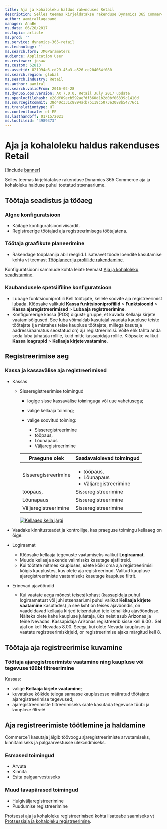 ```yaml
---
title: Aja ja kohaloleku haldus rakenduses Retail
description: Selles teemas kirjeldatakse rakenduse Dynamics 365 Commerce aja ja kohaloleku halduse puhul toetatud stsenaariume.
author: aamirallaqaband
manager: AnnBe
ms.date: 06/20/2017
ms.topic: article
ms.prod: ''
ms.service: dynamics-365-retail
ms.technology: ''
ms.search.form: JMGParameters
audience: Application User
ms.reviewer: josaw
ms.custom: 62813
ms.assetid: 821994a6-cd29-45a3-a526-ce204064f080
ms.search.region: global
ms.search.industry: Retail
ms.author: aamiral
ms.search.validFrom: 2016-02-28
ms.dyn365.ops.version: AX 7.0.0, Retail July 2017 update
ms.openlocfilehash: e28df09ecb592ae7df360d1b2d0bf06339c1410d
ms.sourcegitcommit: 38d40c331c8894acb7b119c5073e3088b54776c1
ms.translationtype: HT
ms.contentlocale: et-EE
ms.lasthandoff: 01/15/2021
ms.locfileid: "4989373"
---
```

# <a name="time-and-attendance-management-in-retail"></a>Aja ja kohaloleku haldus rakenduses Retail

[!include [banner](includes/banner.md)]

Selles teemas kirjeldatakse rakenduse Dynamics 365 Commerce aja ja kohaloleku halduse puhul toetatud stsenaariume.

## <a name="manage-worker-setup-and-scheduling"></a>Töötaja seadistus ja tööaeg

### <a name="initial-configuration"></a> Algne konfiguratsioon

- Käitage konfiguratsiooniviisardit.
- Registreerige töötajad aja registreerimisega töötajatena.

### <a name="plan-worker-schedules"></a>Töötaja graafikute planeerimine

- Rakendage tööplaanija abil reeglid. Lisateavet tööde loendite kasutamise kohta vt teemast [Tööplaneerija profiilide rakendamine](https://technet.microsoft.com/library/aa551234.aspx).

Konfiguratsiooni sammude kohta leiate teemast [Aja ja kohaloleku seadistamine](https://technet.microsoft.com/library/aa496971.aspx).

### <a name="commerce-specific-configuration"></a>Kaubandusele spetsiifiline konfiguratsioon

- Lubage funktsiooniprofiili Kell töötajate, kellele soovite aja registreerimist lubada. Klõpsake valikuid **Kassa funktsiooniprofiilid** &gt; **Funktsioonid** &gt; **Kassa ajaregistreerimised** &gt; **Luba aja registreerimine**.
- Konfigureerige kassa (POS) õiguste gruppe, et kuvada Kellaaja kirjete vaatamisõigused. See luba võimaldab kasutajal vaadata kaupluse teiste töötajate (ja mistahes teise kaupluse töötajate, millega kasutaja aadressiraamatus seostatud on) aja registreerimisi. Võite ehk tahta anda seda luba juhataja rollile, kuid mitte kassapidaja rollile. Klõpsake valikut **Kassa loagrupid** &gt; **Kellaaja kirjete vaatamine**.

## <a name="register-time"></a>Registreerimise aeg

### <a name="cashier-and-non-cashier-time-registrations"></a>Kassa ja kassavälise aja registreerimised

- Kassas

    - Sisseregistreerimise toimingud:

        - logige sisse kassavälise toiminguga või uue vahetusega;
        - valige kellaaja toiming;
        - valige soovitud toiming:

            - Sisseregistreerimine
            - tööpaus,
            - Lõunapaus
            - Väljaregistreerimine

        <table>
        <thead>
        <tr>
        <th>Praegune olek</th>
        <th>Saadavalolevad toimingud</th>
        </tr>
        </thead>
        <tbody>
        <tr>
        <td>Sisseregistreerimine</td>
        <td>
        <ul>
        <li>tööpaus,</li>
        <li>Lõunapaus</li>
        <li>Väljaregistreerimine</li>
        </ul>
        </td>
        </tr>
        <tr>
        <td>tööpaus,</td>
        <td>Sisseregistreerimine</td>
        </tr>
        <tr>
        <td>Lõunapaus</td>
        <td>Sisseregistreerimine</td>
        </tr>
        <tr>
        <td>Väljaregistreerimine</td>
        <td>Sisseregistreerimine</td>
        </tr>
        </tbody>
        </table>

        [![Kellaaeg kella järgi](./media/timeclockstates.png)](./media/timeclockstates.png)

- Vaadake kinnitusteadet ja kontrollige, kas praeguse toimingu kellaaeg on õige.
- Logiraamat

    - Klõpsake kellaaja tegevuste vaatamiseks valikut **Logiraamat**.
    - Muude kellaaja akende valimiseks kasutage ajafiltreid.
    - Kui töötate mitmes kaupluses, näete kõiki oma aja registreerimisi kõigis kauplustes, kus olete aja registreerinud. Valitud kaupluse ajaregistreerimiste vaatamiseks kasutage kaupluse filtrit.

- Erinevad ajavööndid

    - Kui vaatate aega mõnest teisest kohast (kassapidaja puhul logiraamatust või juhi stsenaariumi puhul valikut **Kellaaja kirjete vaatamine** kasutades) ja see koht on teises ajavööndis, on vaadeldavad kellaaja kirjed teisendatud teie kohalikku ajavööndisse. Näiteks olete kahe kaupluse juhataja, üks neist asub Arizonas ja teine Nevadas. Kassapidaja Arizonas registreerib sisse kell 9.00 . Sel ajal on kell Nevadas 8.00. Seega, kui olete Nevada kaupluses ja vaatate registreerimiskirjeid, on registreerimise ajaks märgitud kell 8.

## <a name="view-worker-time-registrations"></a>Töötaja aja registreerimise kuvamine

### <a name="view-worker-time-registrations-and-filter-by-store-or-activity-type"></a>Töötaja ajaregistreerimiste vaatamine ning kaupluse või tegevuse tüübi filtreerimine

Kassas:

- valige **Kellaaja kirjete vaatamine**;
- kuvatakse kõikide teiega samasse kauplusesse määratud töötajate ajaregistreerimise tegevused;
- ajaregistreerimiste filtreerimiseks saate kasutada tegevuse tüübi ja kaupluse filtreid.

## <a name="process-and-manage-time-registrations"></a>Aja registreerimiste töötlemine ja haldamine

Commerce’i kasutaja jälgib töövoogu ajaregistreerimiste arvutamiseks, kinnitamiseks ja palgaarvestusse ülekandmiseks.

### <a name="primary-operations"></a>Esmased toimingud

- Arvuta
- Kinnita
- Esita palgaarvestuseks

### <a name="other-common-operations"></a>Muud tavapärased toimingud

- Hulgiväljaregistreerimine
- Puudumise registreerimine

Protsessi aja ja kohaloleku registreerimised kohta lisateabe saamiseks vt [Protsessiaja ja kohaloleku registreerimine](https://technet.microsoft.com/library/aa573180.aspx).
